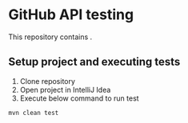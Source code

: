 # GitHub API testing #
This repository contains .


## Setup project and executing tests ##
1. Clone repository
2. Open project in IntelliJ Idea
3. Execute below command to run test 

`mvn clean test`